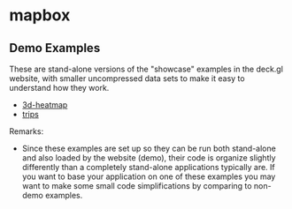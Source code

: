 # mapbox

## Demo Examples

These are stand-alone versions of the "showcase" examples in the deck.gl
website, with smaller uncompressed data sets to make it easy to understand
how they work.

* [3d-heatmap](./examples/3d-heatmap/README.md)
* [trips](./examples/trips/README.md)

Remarks:
* Since these examples are set up so they can be run both stand-alone and
  also loaded by the website (demo), their code is organize slightly
  differently than a completely stand-alone applications typically are.
  If you want to base your application on one of these examples you may want
  to make some small code simplifications by comparing to non-demo examples.
